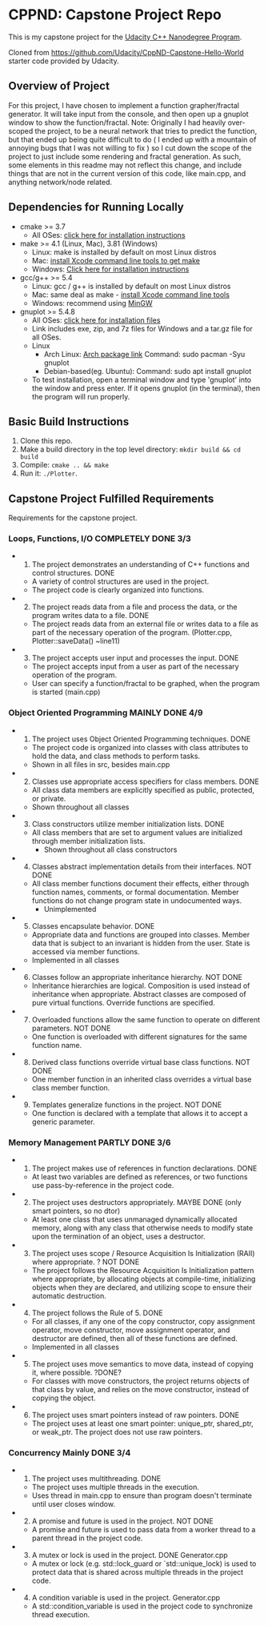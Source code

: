 # CPPND: Capstone Project Repo

This is my capstone project for the [Udacity C++ Nanodegree Program](https://www.udacity.com/course/c-plus-plus-nanodegree--nd213).

Cloned from https://github.com/Udacity/CppND-Capstone-Hello-World starter code provided by Udacity.

## Overview of Project
For this project, I have chosen to implement a function grapher/fractal generator. It will take input from the console, and then open up a gnuplot window to show the function/fractal. Note: Originally I had heavily over-scoped the project, to be a neural network that tries to predict the function, but that ended up being quite difficult to do ( I ended up with a mountain of annoying bugs that I was not willing to fix ) so I cut down the scope of the project to just include some rendering and fractal generation. As such, some elements in this readme may not reflect this change, and include things that are not in the current version of this code, like main.cpp, and anything network/node related.


## Dependencies for Running Locally
* cmake >= 3.7
  * All OSes: [click here for installation instructions](https://cmake.org/install/)
* make >= 4.1 (Linux, Mac), 3.81 (Windows)
  * Linux: make is installed by default on most Linux distros
  * Mac: [install Xcode command line tools to get make](https://developer.apple.com/xcode/features/)
  * Windows: [Click here for installation instructions](http://gnuwin32.sourceforge.net/packages/make.htm)
* gcc/g++ >= 5.4
  * Linux: gcc / g++ is installed by default on most Linux distros
  * Mac: same deal as make - [install Xcode command line tools](https://developer.apple.com/xcode/features/)
  * Windows: recommend using [MinGW](http://www.mingw-w64.org/)
* gnuplot >= 5.4.8
  * All OSes: [click here for installation files](https://sourceforge.net/projects/gnuplot/files/gnuplot/5.4.8/)
  * Link includes exe, zip, and 7z files for Windows and a tar.gz file for all OSes.
  * Linux
    * Arch Linux: [Arch package link](https://archlinux.org/packages/extra/x86_64/gnuplot/) Command: sudo pacman -Syu gnuplot
    * Debian-based(eg. Ubuntu): Command: sudo apt install gnuplot
  * To test installation, open a terminal window and type 'gnuplot' into the window and press enter. If it opens gnuplot (in the terminal), then the program will run properly.


## Basic Build Instructions

1. Clone this repo.
2. Make a build directory in the top level directory: `mkdir build && cd build`
3. Compile: `cmake .. && make`
4. Run it: `./Plotter`.

## Capstone Project Fulfilled Requirements

Requirements for the capstone project.

### Loops, Functions, I/O COMPLETELY DONE 3/3

* 1. The project demonstrates an understanding of C++ functions and control structures. DONE
    * A variety of control structures are used in the project.
    * The project code is clearly organized into functions.
  
*  2. The project reads data from a file and process the data, or the program writes data to a file. DONE
    * The project reads data from an external file or writes data to a file as part of the necessary operation of the program. (Plotter.cpp, Plotter::saveData() ~line11)
  
*  3. The project accepts user input and processes the input. DONE
    * The project accepts input from a user as part of the necessary operation of the program.
    * User can specify a function/fractal to be graphed, when the program is started (main.cpp)

### Object Oriented Programming MAINLY DONE 4/9

* 1. The project uses Object Oriented Programming techniques. DONE
	* The project code is organized into classes with class attributes to hold the data, and class methods to perform tasks.
  * Shown in all files in src, besides main.cpp

* 2. Classes use appropriate access specifiers for class members. DONE
  * All class data members are explicitly specified as public, protected, or private.
  * Shown throughout all classes

* 3. Class constructors utilize member initialization lists. DONE
  * All class members that are set to argument values are initialized through member initialization lists.
    * Shown throughout all class constructors

* 4. Classes abstract implementation details from their interfaces. NOT DONE
  * All class member functions document their effects, either through function names, comments, or formal documentation. Member functions do not change program state in undocumented ways.
    * Unimplemented

* 5. Classes encapsulate behavior. DONE
	* Appropriate data and functions are grouped into classes. Member data that is subject to an invariant is hidden from the user. State is accessed via member functions.
    * Implemented in all classes

* 6. Classes follow an appropriate inheritance hierarchy. NOT DONE
	* Inheritance hierarchies are logical. Composition is used instead of inheritance when appropriate. Abstract classes are composed of pure virtual functions. Override functions are specified.

* 7. Overloaded functions allow the same function to operate on different parameters. NOT DONE
	* One function is overloaded with different signatures for the same function name.

* 8. Derived class functions override virtual base class functions. NOT DONE
	* One member function in an inherited class overrides a virtual base class member function.

* 9. Templates generalize functions in the project. NOT DONE
	* One function is declared with a template that allows it to accept a generic parameter.

### Memory Management PARTLY DONE 3/6

* 1. The project makes use of references in function declarations. DONE
	* At least two variables are defined as references, or two functions use pass-by-reference in the project code.

* 2. The project uses destructors appropriately. MAYBE DONE (only smart pointers, so no dtor)
	* At least one class that uses unmanaged dynamically allocated memory, along with any class that otherwise needs to modify state upon the termination of an object, uses a destructor.

* 3. The project uses scope / Resource Acquisition Is Initialization (RAII) where appropriate. ? NOT DONE
	* The project follows the Resource Acquisition Is Initialization pattern where appropriate, by allocating objects at compile-time, initializing objects when they are declared, and utilizing scope to ensure their automatic destruction.

* 4. The project follows the Rule of 5. DONE
  * For all classes, if any one of the copy constructor, copy assignment operator, move constructor, move assignment operator, and destructor are defined, then all of these functions are defined.
  * Implemented in all classes

* 5. The project uses move semantics to move data, instead of copying it, where possible. ?DONE?
	* For classes with move constructors, the project returns objects of that class by value, and relies on the move constructor, instead of copying the object.

* 6. The project uses smart pointers instead of raw pointers. DONE
	* The project uses at least one smart pointer: unique_ptr, shared_ptr, or weak_ptr. The project does not use raw pointers.

### Concurrency Mainly DONE 3/4

* 1. The project uses multithreading. DONE
	* The project uses multiple threads in the execution.
    * Uses thread in main.cpp to ensure than program doesn't terminate until user closes window.

* 2. A promise and future is used in the project. NOT DONE
	* A promise and future is used to pass data from a worker thread to a parent thread in the project code.

* 3. A mutex or lock is used in the project. DONE Generator.cpp
	* A mutex or lock (e.g. std::lock_guard or `std::unique_lock) is used to protect data that is shared across multiple threads in the project code.

* 4. A condition variable is used in the project. Generator.cpp
	* A std::condition_variable is used in the project code to synchronize thread execution.
